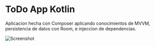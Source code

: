 
# ToDo App Kotlin

Aplicacion hecha con Composer aplicando conocimientos de MVVM, persistencia de datos con Room, e injeccion de dependencias.


![Screenshot]([https://dev-to-uploads.s3.amazonaws.com/uploads/articles/th5xamgrr6se0x5ro4g6.png](https://github.com/kichokhrizzz/ToDoApp/assets/80779429/399e41d8-9776-453c-b057-363648a31025))


